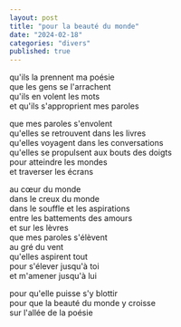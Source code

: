 ```yaml
---
layout: post
title: "pour la beauté du monde"
date: "2024-02-18"
categories: "divers"
published: true
---
```


qu'ils la prennent ma poésie  
que les gens se l'arrachent  
qu'ils en volent les mots  
et qu'ils s'approprient mes paroles  

que mes paroles s'envolent  
qu'elles se retrouvent dans les livres  
qu'elles voyagent dans les conversations  
qu'elles se propulsent aux bouts des doigts  
pour atteindre les mondes  
et traverser les écrans  

au cœur du monde  
dans le creux du monde  
dans le souffle et les aspirations  
entre les battements des amours  
et sur les lèvres  
que mes paroles s'élèvent  
au gré du vent  
qu'elles aspirent tout  
pour s'élever jusqu'à toi  
et m'amener jusqu'à lui  

pour qu'elle puisse s'y blottir  
pour que la beauté du monde y croisse  
sur l'allée de la poésie  
